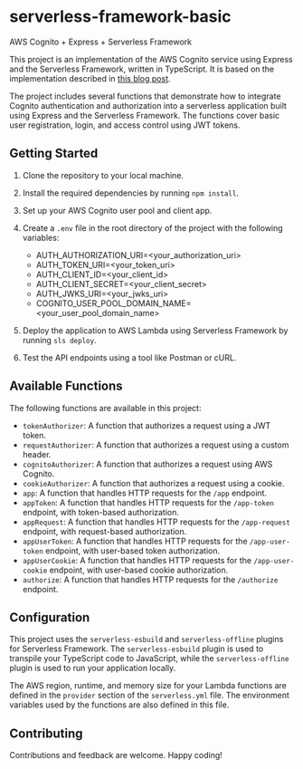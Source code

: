 # serverless-framework-basic

AWS Cognito + Express + Serverless Framework

This project is an implementation of the AWS Cognito service using Express and the Serverless Framework, written in TypeScript. It is based on the implementation described in [this blog post](https://tobelinuxer.tistory.com/60).

The project includes several functions that demonstrate how to integrate Cognito authentication and authorization into a serverless application built using Express and the Serverless Framework. The functions cover basic user registration, login, and access control using JWT tokens.

## Getting Started

1. Clone the repository to your local machine.
2. Install the required dependencies by running `npm install`.
3. Set up your AWS Cognito user pool and client app.
4. Create a `.env` file in the root directory of the project with the following variables:
    - AUTH_AUTHORIZATION_URI=<your_authorization_uri>
    - AUTH_TOKEN_URI=<your_token_uri>
    - AUTH_CLIENT_ID=<your_client_id>
    - AUTH_CLIENT_SECRET=<your_client_secret>
    - AUTH_JWKS_URI=<your_jwks_uri>
    - COGNITO_USER_POOL_DOMAIN_NAME=<your_user_pool_domain_name>

5. Deploy the application to AWS Lambda using Serverless Framework by running `sls deploy`.
6. Test the API endpoints using a tool like Postman or cURL.

## Available Functions

The following functions are available in this project:

- `tokenAuthorizer`: A function that authorizes a request using a JWT token.
- `requestAuthorizer`: A function that authorizes a request using a custom header.
- `cognitoAuthorizer`: A function that authorizes a request using AWS Cognito.
- `cookieAuthorizer`: A function that authorizes a request using a cookie.
- `app`: A function that handles HTTP requests for the `/app` endpoint.
- `appToken`: A function that handles HTTP requests for the `/app-token` endpoint, with token-based authorization.
- `appRequest`: A function that handles HTTP requests for the `/app-request` endpoint, with request-based authorization.
- `appUserToken`: A function that handles HTTP requests for the `/app-user-token` endpoint, with user-based token authorization.
- `appUserCookie`: A function that handles HTTP requests for the `/app-user-cookie` endpoint, with user-based cookie authorization.
- `authorize`: A function that handles HTTP requests for the `/authorize` endpoint.

## Configuration

This project uses the `serverless-esbuild` and `serverless-offline` plugins for Serverless Framework. 
The `serverless-esbuild` plugin is used to transpile your TypeScript code to JavaScript, while the `serverless-offline` plugin is used to run your application locally.

The AWS region, runtime, and memory size for your Lambda functions are defined in the `provider` section of the `serverless.yml` file. 
The environment variables used by the functions are also defined in this file.

## Contributing

Contributions and feedback are welcome. Happy coding!


    
